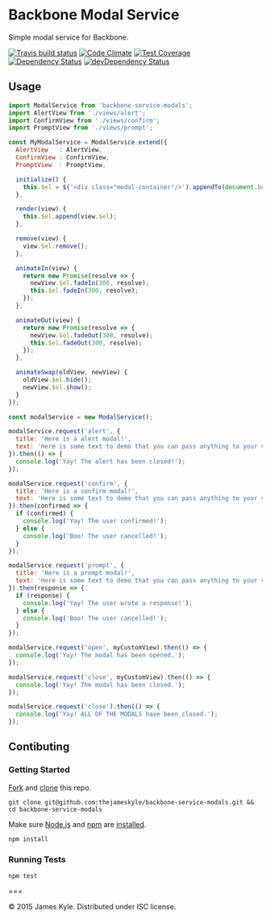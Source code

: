 # Backbone Modal Service

Simple modal service for Backbone.

[![Travis build status](http://img.shields.io/travis/thejameskyle/backbone-service-modals.svg?style=flat)](https://travis-ci.org/thejameskyle/backbone-service-modals)
[![Code Climate](https://codeclimate.com/github/thejameskyle/backbone-service-modals/badges/gpa.svg)](https://codeclimate.com/github/thejameskyle/backbone-service-modals)
[![Test Coverage](https://codeclimate.com/github/thejameskyle/backbone-service-modals/badges/coverage.svg)](https://codeclimate.com/github/thejameskyle/backbone-service-modals)
[![Dependency Status](https://david-dm.org/thejameskyle/backbone-service-modals.svg)](https://david-dm.org/thejameskyle/backbone-service-modals)
[![devDependency Status](https://david-dm.org/thejameskyle/backbone-service-modals/dev-status.svg)](https://david-dm.org/thejameskyle/backbone-service-modals#info=devDependencies)

## Usage

```js
import ModalService from 'backbone-service-modals';
import AlertView from './views/alert';
import ConfirmView from './views/confirm';
import PromptView from './views/prompt';

const MyModalService = ModalService.extend({
  AlertView   : AlertView,
  ConfirmView : ConfirmView,
  PromptView  : PromptView,

  initialize() {
    this.$el = $('<div class="modal-container"/>').appendTo(document.body);
  },

  render(view) {
    this.$el.append(view.$el);
  },

  remove(view) {
    view.$el.remove();
  },

  animateIn(view) {
    return new Promise(resolve => {
      newView.$el.fadeIn(300, resolve);
      this.$el.fadeIn(300, resolve);
    });
  },

  animateOut(view) {
    return new Promise(resolve => {
      newView.$el.fadeOut(300, resolve);
      this.$el.fadeOut(300, resolve);
    });
  },

  animateSwap(oldView, newView) {
    oldView.$el.hide();
    newView.$el.show();
  }
});

const modalService = new ModalService();

modalService.request('alert', {
  title: 'Here is a alert modal!',
  text: 'Here is some text to demo that you can pass anything to your view'
}).then(() => {
  console.log('Yay! The alert has been closed!');
});

modalService.request('confirm', {
  title: 'Here is a confirm modal!',
  text: 'Here is some text to demo that you can pass anything to your view'
}).then(confirmed => {
  if (confirmed) {
    console.log('Yay! The user confirmed!');
  } else {
    console.log('Boo! The user cancelled!');
  }
});

modalService.request('prompt', {
  title: 'Here is a prompt modal!',
  text: 'Here is some text to demo that you can pass anything to your view'
}).then(response => {
  if (response) {
    console.log('Yay! The user wrote a response!');
  } else {
    console.log('Boo! The user cancelled!');
  }
});

modalService.request('open', myCustomView).then(() => {
  console.log('Yay! The modal has been opened.');
});

modalService.request('close', myCustomView).then(() => {
  console.log('Yay! The modal has been closed.');
});

modalService.request('close').then(() => {
  console.log('Yay! ALL OF THE MODALS have been closed.');
});
```

## Contibuting

### Getting Started

[Fork](https://help.github.com/articles/fork-a-repo/) and
[clone](http://git-scm.com/docs/git-clone) this repo.

```
git clone git@github.com:thejameskyle/backbone-service-modals.git && cd backbone-service-modals
```

Make sure [Node.js](http://nodejs.org/) and [npm](https://www.npmjs.org/) are
[installed](http://nodejs.org/download/).

```
npm install
```

### Running Tests

```
npm test
```

===

© 2015 James Kyle. Distributed under ISC license.
